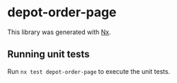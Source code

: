 # depot-order-page

This library was generated with [Nx](https://nx.dev).

## Running unit tests

Run `nx test depot-order-page` to execute the unit tests.
